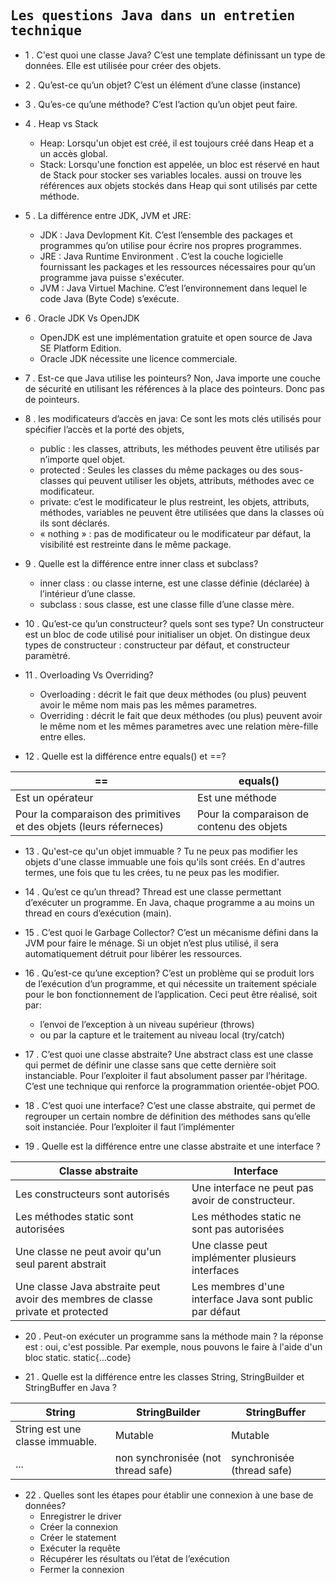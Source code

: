 ## <samp>Les questions Java dans un entretien technique </samp>

- 1 . C'est quoi une classe Java? C’est une template définissant un type de données. Elle est utilisée pour créer des objets.

- 2 . Qu’est-ce qu’un objet? C’est un élément d’une classe (instance)

- 3 . Qu’es-ce qu’une méthode? C’est l’action qu’un objet peut faire.

- 4 . Heap vs Stack
  *  Heap: Lorsqu'un objet est créé, il est toujours créé dans Heap et a un accès global.
  *  Stack: Lorsqu'une fonction est appelée, un bloc est réservé en haut de Stack pour stocker ses variables locales. aussi on trouve les références aux objets stockés dans Heap qui sont utilisés par cette méthode.

- 5 . La différence entre JDK, JVM et JRE:
  *  JDK : Java Devlopment Kit. C’est l’ensemble des packages et programmes qu’on utilise pour écrire nos propres programmes.
  *  JRE : Java Runtime Environment . C’est la couche logicielle fournissant les packages et les ressources nécessaires pour qu’un programme java puisse s'exécuter.
  *  JVM : Java Virtuel Machine. C’est l’environnement dans lequel le code Java (Byte Code) s’exécute.

- 6 . Oracle JDK Vs OpenJDK
  * OpenJDK est une implémentation gratuite et open source de Java SE Platform Edition.
  * Oracle JDK nécessite une licence commerciale.

- 7 . Est-ce que Java utilise les pointeurs? Non, Java importe une couche de sécurité en utilisant les références à la place des pointeurs. Donc pas de pointeurs.

- 8 . les modificateurs d’accès en java: Ce sont les mots clés utilisés pour spécifier l’accès et la porté des objets,
  *  public : les classes, attributs, les méthodes peuvent être utilisés par n’importe quel objet.
  *  protected : Seules les classes du même packages ou des sous-classes qui peuvent utiliser les objets, attributs, méthodes avec ce modificateur.
  *  private: c’est le modificateur le plus restreint, les objets, attributs, méthodes, variables ne peuvent être utilisées que dans la classes où ils sont déclarés.
  *  « nothing » : pas de modificateur ou le modificateur par défaut, la visibilité est restreinte dans le même package.

- 9 . Quelle est la différence entre inner class et subclass?
  *  inner class : ou classe interne, est une classe définie (déclarée) à l’intérieur d’une classe.
  *  subclass : sous classe, est une classe fille d’une classe mère.

- 10 . Qu’est-ce qu’un constructeur? quels sont ses type?
Un constructeur est un bloc de code utilisé pour initialiser un objet. On distingue deux types de constructeur : constructeur par défaut, et constructeur paramètré.

- 11 . Overloading Vs Overriding?
  * Overloading : décrit le fait que deux méthodes (ou plus) peuvent avoir le même nom mais pas les mêmes parametres.
  * Overriding : décrit le fait que deux méthodes (ou plus) peuvent avoir le même nom et les mêmes parametres avec une relation mère-fille entre elles.

- 12 . Quelle est la différence entre equals() et ==?

== | equals() 
--- | --- 
Est un opérateur | Est une méthode
Pour la comparaison des primitives et des objets (leurs réferneces) |  Pour la comparaison de contenu des objets

- 13 . Qu'est-ce qu'un objet immuable ? 
Tu ne peux pas modifier les objets d'une classe immuable une fois qu'ils sont créés. En d'autres termes, une fois que tu les crées, tu ne peux pas les modifier.

- 14 . Qu’est ce qu’un thread?
Thread est une classe permettant d’exécuter un programme. En Java, chaque programme a au moins un thread en cours d’exécution (main). 

- 15 . C’est quoi le Garbage Collector?
C’est un mécanisme défini dans la JVM pour faire le ménage. Si un objet n’est plus utilisé, il sera automatiquement détruit pour libérer les ressources.

- 16 . Qu’est-ce qu’une exception?
C’est un problème qui se produit lors de l’exécution d’un programme, et qui nécessite un traitement spéciale pour le bon fonctionnement de l’application. Ceci peut être réalisé, soit par:
  *  l’envoi de l’exception à un niveau supérieur (throws) 
  *  ou par la capture et le traitement au niveau local (try/catch)

- 17 . C’est quoi une classe abstraite? 
Une abstract class est une classe qui permet de définir une classe sans que cette dernière soit instanciable. Pour l’exploiter il faut absolument passer par l’héritage. C’est une technique qui renforce la programmation orientée-objet POO.

- 18 . C’est quoi une interface?
C’est une classe abstraite, qui permet de regrouper un certain nombre de définition des méthodes sans qu’elle soit instanciée. Pour l’exploiter il faut l’implémenter

- 19 . Quelle est la différence entre une classe abstraite et une interface ?

Classe abstraite	 | Interface
--- | --- 
Les constructeurs sont autorisés	| Une interface ne peut pas avoir de constructeur.
Les méthodes static sont autorisées	| Les méthodes static ne sont pas autorisées
Une classe ne peut avoir qu'un seul parent abstrait | Une classe peut implémenter plusieurs interfaces
Une classe Java abstraite peut avoir des membres de classe private et protected | Les membres d'une interface Java sont public par défaut

- 20 . Peut-on exécuter un programme sans la méthode main ?
la réponse est : oui, c'est possible. Par exemple, nous pouvons le faire à l'aide d'un bloc static.   static{...code}

- 21 . Quelle est la différence entre les classes String, StringBuilder et StringBuffer en Java ?

String | StringBuilder | StringBuffer
--- | --- | ---
String est une classe immuable. | Mutable | Mutable
... | non synchronisée  (not thread safe) | synchronisée  (thread safe)

- 22 . Quelles sont les étapes pour établir une connexion à une base de données?
  *  Enregistrer le driver
  *  Créer la connexion
  *  Créer le statement
  *  Exécuter la requête
  *  Récupérer les résultats ou l’état de l’exécution
  *  Fermer la connexion
